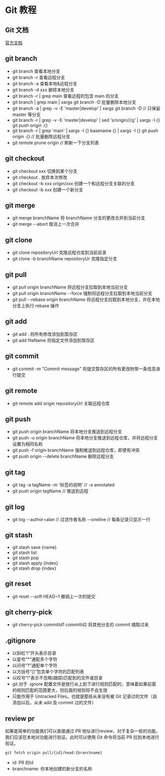 # Git 教程

## Git 文档
[官方文档](https://git-scm.com/docs)

## git branch
- git branch 查看本地分支
- git branch -r 查看远程分支
- git branch -a 查看本地&远程分支
- git branch -d xxx 删除本地分支
- git branch -r | grep main  查看远程的包含 main 的分支
- git branch | grep main | xargs git branch -D 批量删除本地分支
- git branch -a | grep -v -E 'master|develop' | xargs git branch -D // 只保留 master 等分支
- git branch -r | grep -v -E 'master|develop' | sed 's/origin\///g' | xargs -I {} git push origin :{}
- git branch -r | grep 'main' | xargs -I {} basename {} | xargs -I {} git push origin :{} // 批量删除远程分支
- git remote prune origin  // 刷新一下分支列表

## git checkout
- git checkout xxx 切换到某个分支
- git checkout . 放弃本次修改
- git checkout -b xxx origin/xxx 创建一个和远程分支关联的分支
- git checkout -b xxx 创建一个新分支

## git merge 
- git merge branchName 将 branchName 分支的更改合并到当前分支
- git merge --abort 取消上一次合并

## git clone
- git clone repositoryUrl 克隆远程仓库到当前目录
- git clone -b branchName repositoryUr 克隆指定分支

## git pull
- git pull origin branchName 将远程分支拉取到本地当前分支
- git pull origin branchName --force 强制将远程分支拉取到本地当前分支
- git pull --rebase origin branchName 将远程分支拉取到本地分支，并在本地分支上执行 rebase 操作

## git add
- git add . 将所有修改添加到暂存区
- git add fileName 将指定文件添加到暂存区

## git commit
- git commit -m "Commit message" 将提交暂存区的所有更改附带一条信息进行提交

## git remote
- git remote add origin repositoryUrl 关联远程仓库

## git push
- git push origin branchName 将本地分支推送到远程分支
- git push -u origin branchName 将本地分支推送到远程仓库，并将远程分支设置为相同名称
- git push -f origin branchName 强制推送到远程仓库，即使有冲突
- git push origin --delete branchName 删除远程分支

## git tag
- git tag -a tagName -m '标签的说明' // -a annotated
- git push origin tagName // 推送到远程

## git log
- git log --author=alan // 过滤作者名称
--oneline // 每条记录只显示一行

## git stash
- git stash save {name}
- git stash list
- git stash pop 
- git stash apply {index}
- git stash drop {index}

## git reset
- git reset --soft HEAD~1 撤销上一次的提交

## git cherry-pick 
- git cherry-pick commitId1 commitId2 将其他分支的 commit 摘取过来

## .gitignore
- 以斜杠“/”开头表示目录
- 以星号“*”通配多个字符
- 以问号“?”通配单个字符
- 以方括号“[]”包含单个字符的匹配列表
- 以叹号“!”表示不忽略(跟踪)匹配到的文件或目录
- git 对于 .ignore 配置文件是按行从上到下进行规则匹配的，意味着如果前面的规则匹配的范围更大，则后面的规则将不会生效
- 只能作用于 Untracked Files，也就是那些从来没有被 Git 记录过的文件（自添加以后，从未 add 及 commit 过的文件）

## review pr

如果是简单的功能我们可以直接通过 PR 地址进行review，对于复杂一些的功能，我们应该在本地对功能进行验证。此时可以使用 Git 命令将当前 PR 拉到本地进行验证。

```
git fetch origin pull/{id}/head:{branchname} 
```

- id: PR 的id
- branchname: 你本地创建的新分支的名称